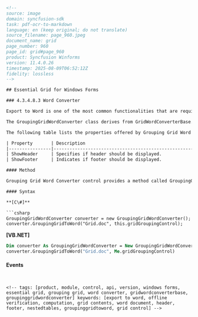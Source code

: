 ```html
<!-- 
source: image
domain: syncfusion-sdk
task: pdf-ocr-to-markdown
language: en (keep original; do not translate)
source_filename: page_960.jpeg
document_name: grid
page_number: 960
page_id: grid#page_960
product: Syncfusion Winforms
version: 11.4.0.26
timestamp: 2025-08-09T06:52:12Z
fidelity: lossless
-->

## Essential Grid for Windows Forms

### 4.3.4.8.3 Word Converter

Export to Word is one of the most common functionalities that are required in the .NET world. The Essential Grid Control has in-built support for Word Export. Users can download the data from the Grouping Grid control into a Word document for offline verification and/or computation. This can be achieved by making use of the GroupingGridWordConverter class. This section will walk you through the conversion of the contents of the grid to a word file as well as discuss the various converter options.

The GroupingGridWordConverter class derives from GridWordConverterBase. It contains a number of methods that helps in exporting different components of the grouping grid. You can be able to export NestedTables as well.

The following table lists the properties offered by Grouping Grid Word Converter. By setting these properties, you could be able to choose the elements you need to export.

| Property       | Description                                                                                                                             |
|----------------|-----------------------------------------------------------------------------------------------------------------------------------------|
| ShowHeader     | Specifies if header should be displayed.                                                                                              |
| ShowFooter     | Indicates if footer should be displayed.                                                                                             |

#### Method

Grouping Grid Word Converter control provides a method called GroupingGridToWord. This is the method that does the conversion of grouping grid contents to a word file. It accepts two parameters: grouping grid to be converted and filename of the destination word document.

#### Syntax

**[C\#]**

```csharp
GroupingGridWordConverter converter = new GroupingGridWordConverter();
converter.GroupingGridToWord("Grid.doc", this.gridGroupingControl);
```

**[VB.NET]**

```vb
Dim converter As GroupingGridWordConverter = New GroupingGridWordConverter()
converter.GroupingGridToWord("Grid.doc", Me.gridGroupingControl)
```

#### Events
```


<!-- tags: [product, module, control, api, version, windows forms, essential grid, grouping grid, word converter, gridwordconverterbase, groupinggridwordconverter] keywords: [export to word, offline verification, computation, grid contents, word document, header, footer, nestedtables, groupinggridtoword, grid control] -->
```